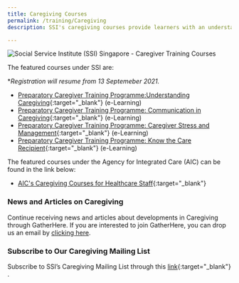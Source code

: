 ```yaml
---
title: Caregiving Courses
permalink: /training/Caregiving
description: SSI's caregiving courses provide learners with an understanding of caregiving while also training them in foundational skills.

---
```

![Social Service Institute (SSI) Singapore - Caregiver Training Courses](/images/training/caregiving_SSI_header-banner-757-x-239px9.jpg) 

The featured courses under SSI are:   

**Registration will resume from 13 Septemeber 2021.*

-   [Preparatory Caregiver Training Programme:Understanding Caregiving](https://learningcloud.sg/pages/coursedescription.jsf?courseId=752497&catalogId=1700){:target="_blank"}   (e-Learning)
-   [Preparatory Caregiver Training Programme: Communication in Caregiving](https://learningcloud.sg/pages/coursedescription.jsf?courseId=926394&catalogId=1700){:target="_blank"}   (e-Learning) 
-   [Preparatory Caregiver Training Programme: Caregiver Stress and Management](https://learningcloud.sg/pages/coursedescription.jsf?courseId=926403&catalogId=1700){:target="_blank"}   (e-Learning)
-   [Preparatory Caregiver Training Programme: Know the Care Recipient](https://learningcloud.sg/pages/coursedescription.jsf?courseId=926363&catalogId=1700){:target="_blank"}   (e-Learning)

The featured courses under the Agency for Integrated Care (AIC) can be found in the link below:

-   [AIC's Caregiving Courses for Healthcare Staff](https://partners.aic.sg/other-training-programmes){:target="_blank"}   

### News and Articles on Caregiving   

Continue receiving news and articles about developments in Caregiving through GatherHere. If you are interested to join GatherHere, you can drop us an email by [clicking here](mailto:techservices1@gatherhere.sg).

### Subscribe to Our Caregiving Mailing List   

Subscribe to SSI’s Caregiving Mailing List through this [link](https://form.gov.sg/606d89f418510a0011c846b9){:target="_blank"} .
